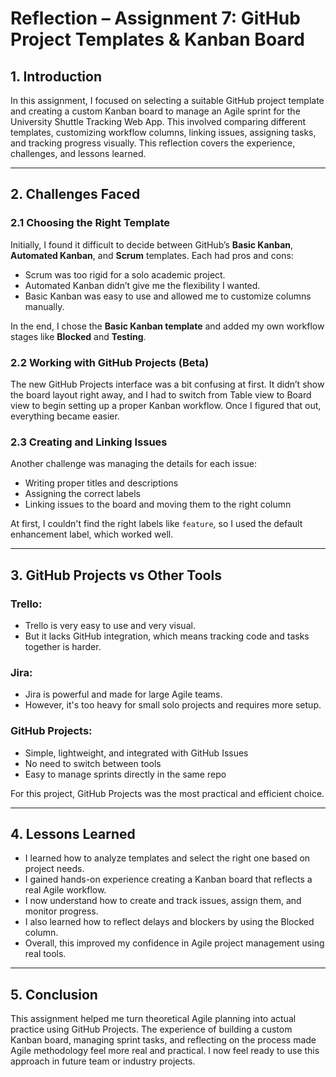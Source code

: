 # Reflection – Assignment 7: GitHub Project Templates & Kanban Board

## 1. Introduction

In this assignment, I focused on selecting a suitable GitHub project template and creating a custom Kanban board to manage an Agile sprint for the University Shuttle Tracking Web App. This involved comparing different templates, customizing workflow columns, linking issues, assigning tasks, and tracking progress visually. This reflection covers the experience, challenges, and lessons learned.

---

## 2. Challenges Faced

### 2.1 Choosing the Right Template

Initially, I found it difficult to decide between GitHub’s **Basic Kanban**, **Automated Kanban**, and **Scrum** templates. Each had pros and cons:
- Scrum was too rigid for a solo academic project.
- Automated Kanban didn’t give me the flexibility I wanted.
- Basic Kanban was easy to use and allowed me to customize columns manually.

In the end, I chose the **Basic Kanban template** and added my own workflow stages like **Blocked** and **Testing**.

### 2.2 Working with GitHub Projects (Beta)

The new GitHub Projects interface was a bit confusing at first. It didn’t show the board layout right away, and I had to switch from Table view to Board view to begin setting up a proper Kanban workflow. Once I figured that out, everything became easier.

### 2.3 Creating and Linking Issues

Another challenge was managing the details for each issue:
- Writing proper titles and descriptions
- Assigning the correct labels
- Linking issues to the board and moving them to the right column

At first, I couldn't find the right labels like `feature`, so I used the default enhancement label, which worked well.

---

## 3. GitHub Projects vs Other Tools

### Trello:
- Trello is very easy to use and very visual.
- But it lacks GitHub integration, which means tracking code and tasks together is harder.

### Jira:
- Jira is powerful and made for large Agile teams.
- However, it's too heavy for small solo projects and requires more setup.

### GitHub Projects:
- Simple, lightweight, and integrated with GitHub Issues
- No need to switch between tools
- Easy to manage sprints directly in the same repo

For this project, GitHub Projects was the most practical and efficient choice.

---

## 4. Lessons Learned

- I learned how to analyze templates and select the right one based on project needs.
- I gained hands-on experience creating a Kanban board that reflects a real Agile workflow.
- I now understand how to create and track issues, assign them, and monitor progress.
- I also learned how to reflect delays and blockers by using the Blocked column.
- Overall, this improved my confidence in Agile project management using real tools.

---

## 5. Conclusion

This assignment helped me turn theoretical Agile planning into actual practice using GitHub Projects. The experience of building a custom Kanban board, managing sprint tasks, and reflecting on the process made Agile methodology feel more real and practical. I now feel ready to use this approach in future team or industry projects.


